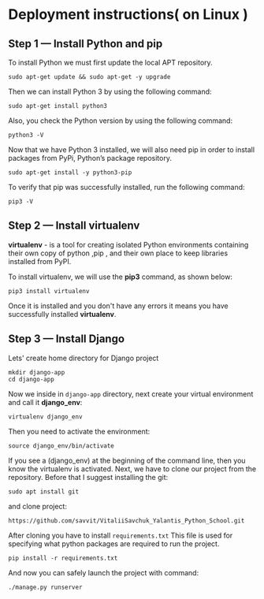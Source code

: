 # Deployment instructions( on Linux )
## Step 1 — Install Python and pip
To install Python we must first update the local APT repository.
```
sudo apt-get update && sudo apt-get -y upgrade
```
Then we can install Python 3 by using the following command:
```
sudo apt-get install python3
```
Also, you check the Python version by using the following command:
```
python3 -V
```
Now that we have Python 3 installed, we will also need pip in order to install packages from PyPi, Python’s package repository.
```
sudo apt-get install -y python3-pip
```
To verify that pip was successfully installed, run the following command:
```
pip3 -V
```
## Step 2 — Install virtualenv
__virtualenv__ - is a tool for creating isolated Python environments containing their own copy of python ,pip , and their own place to keep libraries installed from PyPI.

To install virtualenv, we will use the __pip3__ command, as shown below:
```
pip3 install virtualenv
```
Once it is installed and you don't have any errors it means you have successfully installed __virtualenv__.
## Step 3 — Install Django
Lets'  create home directory for Django project
```
mkdir django-app
cd django-app
```
Now we inside in `django-app` directory, next create your virtual environment and call it __django_env__:
```
virtualenv django_env
```
Then you need to activate the environment:
```
source django_env/bin/activate
```
If you see a (django_env) at the beginning of the command line, then you know the virtualenv is activated.
Next, we have to clone our project from the repository. Before that I suggest installing the git:
```
sudo apt install git
```
and clone project:
```
https://github.com/savvit/VitaliiSavchuk_Yalantis_Python_School.git
```
After cloning you have to install `requirements.txt`
This file is used for specifying what python packages are required to run the project.
```
pip install -r requirements.txt
```
And now you can safely launch the project with command:
```
./manage.py runserver
```
